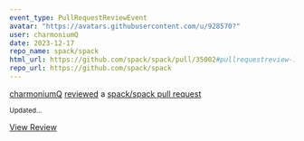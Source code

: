 ```yaml
---
event_type: PullRequestReviewEvent
avatar: "https://avatars.githubusercontent.com/u/928570?"
user: charmoniumQ
date: 2023-12-17
repo_name: spack/spack
html_url: https://github.com/spack/spack/pull/35002#pullrequestreview-1785474393
repo_url: https://github.com/spack/spack
---
```


<a href='https://github.com/charmoniumQ' target='_blank'>charmoniumQ</a> <a href='https://github.com/spack/spack/pull/35002#pullrequestreview-1785474393' target='_blank'>reviewed</a> a <a href='https://github.com/spack/spack/pull/35002' target='_blank'>spack/spack pull request</a>

<small>Updated...</small>

<a href='https://github.com/spack/spack/pull/35002#pullrequestreview-1785474393' target='_blank'>View Review</a>